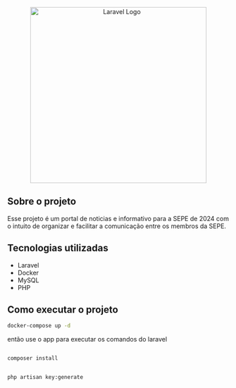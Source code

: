 <p align="center"><a href="https://laravel.com" target="_blank"><img src="https://raw.githubusercontent.com/laravel/art/master/logo-lockup/5%20SVG/2%20CMYK/1%20Full%20Color/laravel-logolockup-cmyk-red.svg" width="400" alt="Laravel Logo"></a></p>

## Sobre o projeto

Esse projeto é um portal de noticias e informativo para a SEPE de 2024 com o intuito de organizar e facilitar a comunicação entre os membros da SEPE.


## Tecnologias utilizadas

- Laravel
- Docker
- MySQL
- PHP


## Como executar o projeto

```bash
docker-compose up -d
```

então use o app para executar os comandos do laravel 

```bash

composer install
``` 

```bash

php artisan key:generate
``` 


